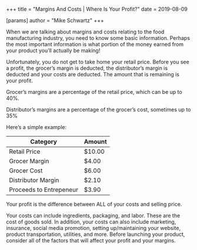 +++
title = "Margins And Costs | Where Is Your Profit?"
date = 2019-08-09

[params]
author = "Mike Schwartz"
+++

When we are talking about margins and costs relating to the food manufacturing
industry, you need to know some basic information. Perhaps the most important
information is what portion of the money earned from your product you’ll
actually be making!

<!--more-->

Unfortunately, you do not get to take home your retail price. Before you see a
profit, the grocer’s margin is deducted, the distributor’s margin is deducted
and your costs are deducted. The amount that is remaining is your profit.

Grocer’s margins are a percentage of the retail price, which can be up to 40%.

Distributor’s margins are a percentage of the grocer’s cost, sometimes up to 35%

Here’s a simple example:

| Category                | Amount |
| ----------------------- | ------ |
| Retail Price            | $10.00 |
| Grocer Margin           | $4.00  |
| Grocer Cost             | $6.00  |
| Distributor Margin      | $2.10  |
| Proceeds to Entrepeneur | $3.90  |

Your profit is the difference between ALL of your costs and selling price.

Your costs can include ingredients, packaging, and labor. These are the cost of
goods sold. In addition, your costs can also include marketing, insurance,
social media promotion, setting up/maintaining your website, product
transportation, utilities, and more. Before launching your product, consider all
of the factors that will affect your profit and your margins.
